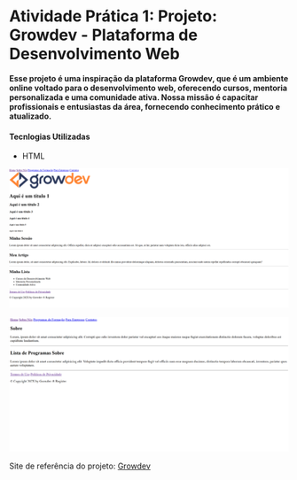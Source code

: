 # Atividade Prática 1:  Projeto: Growdev - Plataforma de Desenvolvimento Web

**Esse projeto é uma inspiração da plataforma Growdev, que é um ambiente online voltado para o desenvolvimento web, oferecendo cursos, mentoria personalizada e uma comunidade ativa. Nossa missão é capacitar profissionais e entusiastas da área, fornecendo conhecimento prático e atualizado.**



#### Tecnlogias Utilizadas

- HTML


![Página home em ação](assets/image-home.png)

![Página about em ação](assets/image-about.png)


Site de referência do projeto: [Growdev](https://www.growdev.com.br/)